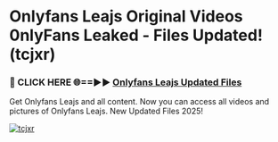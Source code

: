 # Onlyfans Leajs Original Videos 0nlyFans Leaked - Files Updated! (tcjxr)

<h3>🔴 CLICK HERE 🌐==►► <a href="https://tinyurl.com/2m67pmp6" rel="nofollow">Onlyfans Leajs Updated Files</a></h3>

Get Onlyfans Leajs and all content. Now you can access all videos and pictures of Onlyfans Leajs. New Updated Files 2025!

[![tcjxr](https://i.imgur.com/H4QAA4z.gif)](https://tinyurl.com/2m67pmp6)